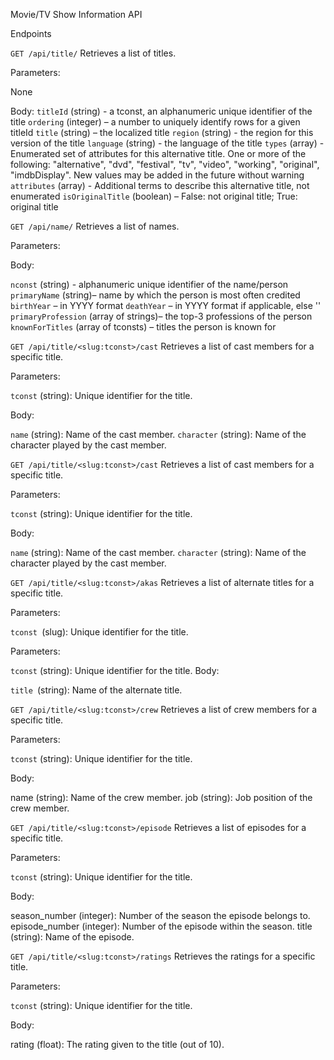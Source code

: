 Movie/TV Show Information API

Endpoints

`GET /api/title/`
Retrieves a list of titles.

Parameters:

None

Body:
`titleId` (string) - a tconst, an alphanumeric unique identifier of the title
`ordering` (integer) – a number to uniquely identify rows for a given titleId
`title` (string) – the localized title
`region` (string) - the region for this version of the title
`language` (string) - the language of the title
`types` (array) - Enumerated set of attributes for this alternative title. One or more of the following: "alternative", "dvd", "festival", "tv", "video", "working", "original", "imdbDisplay". New values may be added in the future without warning
`attributes` (array) - Additional terms to describe this alternative title, not enumerated
`isOriginalTitle` (boolean) – False: not original title; True: original title

`GET /api/name/`
Retrieves a list of names.

Parameters:

Body:

`nconst` (string) - alphanumeric unique identifier of the name/person
`primaryName` (string)– name by which the person is most often credited
`birthYear` – in YYYY format
`deathYear` – in YYYY format if applicable, else ''
`primaryProfession` (array of strings)– the top-3 professions of the person
`knownForTitles` (array of tconsts) – titles the person is known for

`GET /api/title/<slug:tconst>/cast`
Retrieves a list of cast members for a specific title.

Parameters:

`tconst` (string): Unique identifier for the title.

Body:

`name` (string): Name of the cast member.
`character` (string): Name of the character played by the cast member.

`GET /api/title/<slug:tconst>/cast`
Retrieves a list of cast members for a specific title.

Parameters:

`tconst` (string): Unique identifier for the title.

Body:

`name` (string): Name of the cast member.
`character` (string): Name of the character played by the cast member.

`GET /api/title/<slug:tconst>/akas`
Retrieves a list of alternate titles for a specific title.

Parameters:

`tconst `(slug): Unique identifier for the title.

Parameters:

`tconst` (string): Unique identifier for the title.
Body:

`title `(string): Name of the alternate title.

`GET /api/title/<slug:tconst>/crew`
Retrieves a list of crew members for a specific title.

Parameters:

`tconst` (string): Unique identifier for the title.

Body:

name (string): Name of the crew member.
job (string): Job position of the crew member.

`GET /api/title/<slug:tconst>/episode`
Retrieves a list of episodes for a specific title.

Parameters:

`tconst` (string): Unique identifier for the title.

Body:

season_number (integer): Number of the season the episode belongs to.
episode_number (integer): Number of the episode within the season.
title (string): Name of the episode.

`GET /api/title/<slug:tconst>/ratings`
Retrieves the ratings for a specific title.

Parameters:

`tconst` (string): Unique identifier for the title.

Body:

rating (float): The rating given to the title (out of 10).
